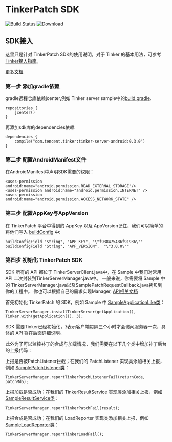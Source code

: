 # TinkerPatch SDK

[![Build Status](https://travis-ci.org/simpleton/tinker_server_client.svg?branch=master)](https://travis-ci.org/simpleton/tinker_server_client)
[ ![Download](https://api.bintray.com/packages/simsun/maven/tinker-server-android/images/download.svg) ](https://bintray.com/simsun/maven/tinker-server-android/_latestVersion)

## SDK接入

这里只是针对 TinkerPatch SDK的使用说明，对于 Tinker 的基本用法，可参考[ Tinker接入指南](https://github.com/Tencent/tinker/wiki/Tinker-%E6%8E%A5%E5%85%A5%E6%8C%87%E5%8D%97)。

[更多文档](http://tinkerpatch.com/Docs/intro)

### 第一步 添加gradle依赖

gradle远程仓库依赖jcenter,例如 Tinker server sample中的[build.gradle](https://github.com/simpleton/tinker_server_client/blob/master/tinker-server-sample/build.gradle).

```
repositories {
    jcenter()
}
```

再添加sdk库的dependencies依赖:

```
dependencies {
    compile("com.tencent.tinker:tinker-server-android:0.3.0")
}
```

### 第二步 配置AndroidManifest文件

在AndroidManifest中声明SDK需要的权限：

```
<uses-permission android:name="android.permission.READ_EXTERNAL_STORAGE"/>
<uses-permission android:name="android.permission.INTERNET" />
<uses-permission android:name="android.permission.ACCESS_NETWORK_STATE" />
```

### 第三步 配置AppKey与AppVersion
在 TinkerPatch 平台中得到的 AppKey 以及 AppVersion记住，我们可以简单的将他们写入 [buildConfig](https://github.com/simpleton/tinker_server_client/blob/master/tinker-server-sample/build.gradle#L86) 中:

```
buildConfigField "String", "APP_KEY", "\"f938475486f91936\""
buildConfigField "String", "APP_VERSION",  "\"3.0.0\""
```

### 第四步 初始化 TinkerPatch SDK

SDK 所有的 API 都位于 TinkerServerClient.java中，在 Sample 中我们对常用 API 二次封装到TinkerServerManager.java中。
一般来说，你需要将 Sample 中的 TinkerServerManager.java以及SamplePatchRequestCallback.java拷贝到你的工程中。
你也可以根据自己的需求实现Manager, [API相关文档](http://tinkerpatch.com/Docs/api)

首先初始化 TinkerPatch 的 SDK，例如 Sample 中 [SampleApplicationLike类](https://github.com/simpleton/tinker_server_client/blob/master/tinker-server-sample/src/main/java/tinker/sample/android/app/SampleApplicationLike.java#L88)：

```
TinkerServerManager.installTinkerServer(getApplication(), Tinker.with(getApplication()), 3);
```
SDK 需要Tinker已经初始化，`3`表示客户端每隔三个小时才会访问服务器一次，具体的 API 将在后面详细说明。

此外为了可以监控补丁的合成与加载情况，我们需要在以下几个类中增加补丁后台的上报代码：

上报是否被PatchListener拦截；在我们的 PatchListener 实现类添加相关上报，例如 [SamplePatchListener类](https://github.com/simpleton/tinker_server_client/blob/master/tinker-server-sample/src/main/java/tinker/sample/android/reporter/SamplePatchListener.java#L60)：

```
TinkerServerManager.reportTinkerPatchListenerFail(returnCode, patchMd5);
```

上报加载是否成功；在我们的 TinkerResultService 实现类添加相关上报，例如 [SampleResultService类](https://github.com/simpleton/tinker_server_client/blob/master/tinker-server-sample/src/main/java/tinker/sample/android/service/SampleResultService.java#L55)：

```
TinkerServerManager.reportTinkerPatchFail(result);
```

上报合成是否成功；在我们的 LoadReporter 实现类添加相关上报，例如 [SampleLoadReporter类](https://github.com/simpleton/tinker_server_client/blob/master/tinker-server-sample/src/main/java/tinker/sample/android/reporter/SampleLoadReporter.java#L41)：


```
TinkerServerManager.reportTinkerLoadFail();
```
